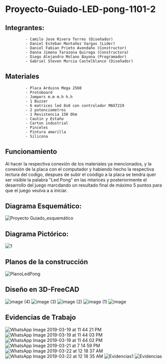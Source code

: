 # Proyecto-Guiado-LED-pong-1101-2

## Integrantes: 
             - Camilo Jose Rivera Torres (Diseñador)
             - Daniel Esteban Montañez Vargas (Lider)
             - Daniel Fabian Prieto Avendaño (Constructor)
             - Danna Jimena Tarazona Quiroga (Constructora)
             - Diego Alejandro Molano Bayona (Programador)
             - Gabriel Steven Murcia Castelblanco (Diseñador)
## Materiales
             - Placa Arduino Mega 2560
             - Protoboard
             - Jumpers m.m m.h h.h
             - 1 Buzzer
             - 6 matrices led 8x8 con controlador MAX7219
             - 2 potenciometros 
             - 1 Resistencia 150 Ohm
             - Cautin y Estaño
             - Carton industrial
             - Pinceles
             - Pintura amarilla
             - Silicona
           
             


## Funcionamiento 

Al hacer la respectiva conexión de los materiales ya mencionados, y la conexión de la placa con el computador y habiendo hecho la respectiva lectura del codigo, despues de subir el coódigo a la placa se tendra quer ser visible la palabra "Led Pong" en las mtarices y posteriormente el desarrollo del juego marcdando un resultado final de máximo 5 puntos para que el juego veulva a a iniciar. 
            
## Diagrama Esquemático: 
![Proyecto Guiado_esquemático](https://user-images.githubusercontent.com/47116861/54659618-9f56cf00-4aa0-11e9-88d1-b45a2035a7f2.png)



## Diagrama Pictórico:
![1](https://user-images.githubusercontent.com/47116861/53704085-ee390f00-3de6-11e9-9b56-44740ae95645.png)


## Planos de la construcción 

![PlanoLedPong](https://user-images.githubusercontent.com/47116861/55041978-9cf2f880-4ffd-11e9-9ff5-b55d038a87f0.jpg)





## Diseño en 3D-FreeCAD
![image (4)](https://user-images.githubusercontent.com/47117044/55044842-d29dde80-5009-11e9-8b45-1ebc3939bf08.png)
![image (3)](https://user-images.githubusercontent.com/47117044/55044843-d29dde80-5009-11e9-8e4f-075af6b7f06d.png)
![image (2)](https://user-images.githubusercontent.com/47117044/55044844-d29dde80-5009-11e9-9974-e226a41a7349.png)
![image (1)](https://user-images.githubusercontent.com/47117044/55044846-d3367500-5009-11e9-88dd-51aaf7ddfdef.png)
![image](https://user-images.githubusercontent.com/47117044/55044847-d3367500-5009-11e9-88aa-cd2200493594.png)







             
## Evidencias de Trabajo 
![WhatsApp Image 2019-03-19 at 11 44 21 PM](https://user-images.githubusercontent.com/47116861/54659926-0923a880-4aa2-11e9-8888-f0c97c567314.jpeg)
![WhatsApp Image 2019-03-19 at 11 44 03 PM](https://user-images.githubusercontent.com/47116861/54659927-0923a880-4aa2-11e9-8d15-b607bd213de2.jpeg)
![WhatsApp Image 2019-03-19 at 11 44 02 PM](https://user-images.githubusercontent.com/47116861/54659928-0923a880-4aa2-11e9-9646-b5dd2df81345.jpeg)
![WhatsApp Image 2019-03-21 at 7 14 59 PM](https://user-images.githubusercontent.com/47116861/55042271-c19ba000-4ffe-11e9-9846-e68329e5974a.jpeg)
![WhatsApp Image 2019-03-22 at 12 18 37 AM](https://user-images.githubusercontent.com/47116861/55042272-c19ba000-4ffe-11e9-971f-c86cc7bbb5d3.jpeg)
![WhatsApp Image 2019-03-22 at 12 18 35 AM](https://user-images.githubusercontent.com/47116861/55042273-c19ba000-4ffe-11e9-9253-af7e88929d93.jpeg)
![Evidencias1](https://user-images.githubusercontent.com/47116861/55042338-fad41000-4ffe-11e9-9680-d73f1059dc38.jpg)
![Evidencias](https://user-images.githubusercontent.com/47116861/55042336-fad41000-4ffe-11e9-8ec5-759988bd1eb2.jpg)


